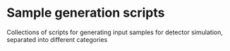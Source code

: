 # Sample generation scripts

Collections of scripts for generating input samples for detector simulation, separated into different categories
